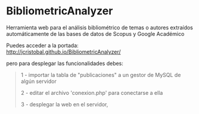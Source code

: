 # BibliometricAnalyzer
Herramienta web para el análisis bibliométrico de temas o autores extraídos automáticamente de las bases de datos de Scopus y Google Académico

Puedes acceder a la portada:
http://jcristobal.github.io/BibliometricAnalyzer/

pero para desplegar las funcionalidades debes: 

>
>1 - importar la tabla de "publicaciones" a un gestor de MySQL de algún servidor
>
>2 - editar el archivo 'conexion.php' para conectarse a ella
>
>3 - desplegar la web en el servidor, 
>
